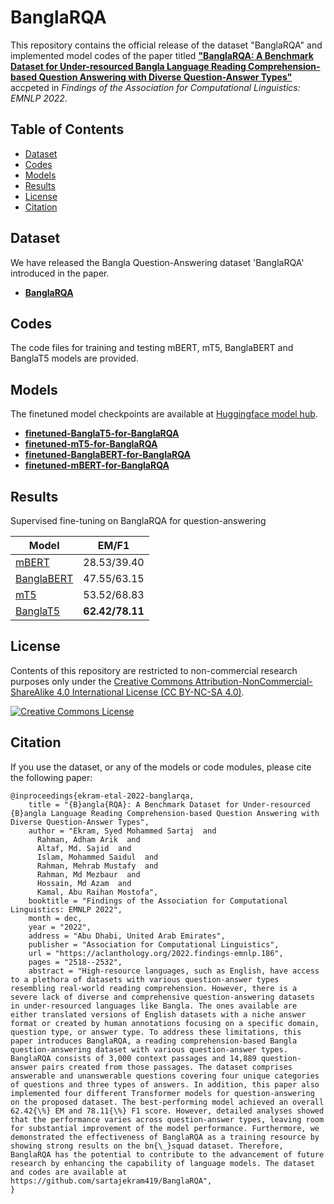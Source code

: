 # BanglaRQA

This repository contains the official release of the dataset "BanglaRQA" and implemented model codes of the paper titled [**"BanglaRQA: A Benchmark Dataset for Under-resourced Bangla Language Reading Comprehension-based Question Answering with Diverse Question-Answer Types"**](https://aclanthology.org/2022.findings-emnlp.186) accpeted in *Findings of the Association for Computational Linguistics: EMNLP 2022*.


## Table of Contents

- [Dataset](#dataset)
- [Codes](#codes)
- [Models](#models)
- [Results](#results)
- [License](#license)
- [Citation](#citation)

## Dataset

We have released the Bangla Question-Answering dataset 'BanglaRQA' introduced in the paper.
- [**BanglaRQA**](https://huggingface.co/datasets/sartajekram/BanglaRQA)

## Codes

The code files for training and testing mBERT, mT5, BanglaBERT and BanglaT5 models are provided.

## Models

The finetuned model checkpoints are available at [Huggingface model hub](https://huggingface.co/sartajekram).

- [**finetuned-BanglaT5-for-BanglaRQA**](https://huggingface.co/sartajekram/amadermodel)
- [**finetuned-mT5-for-BanglaRQA**](https://huggingface.co/sartajekram/amadermodel)
- [**finetuned-BanglaBERT-for-BanglaRQA**](https://huggingface.co/sartajekram/amadermodel)
- [**finetuned-mBERT-for-BanglaRQA**](https://huggingface.co/sartajekram/amadermodel)


## Results

Supervised fine-tuning on BanglaRQA for question-answering

|     Model      |   EM/F1   |
|----------------|-----------|
|[mBERT](https://huggingface.co/sartajekram/amadermodel) | 28.53/39.40 |
|[BanglaBERT](https://huggingface.co/sartajekram/amadermodel) | 47.55/63.15  |        
|[mT5](https://huggingface.co/sartajekram/amadermodel) | 53.52/68.83 |
|[BanglaT5](https://huggingface.co/sartajekram/amadermodel) | **62.42/78.11** |



## License
Contents of this repository are restricted to non-commercial research purposes only under the [Creative Commons Attribution-NonCommercial-ShareAlike 4.0 International License (CC BY-NC-SA 4.0)](https://creativecommons.org/licenses/by-nc-sa/4.0/). 

<a rel="license" href="http://creativecommons.org/licenses/by-nc-sa/4.0/"><img alt="Creative Commons License" style="border-width:0" src="https://i.creativecommons.org/l/by-nc-sa/4.0/88x31.png" /></a>

## Citation
If you use the dataset, or any of the models or code modules, please cite the following paper:
```
@inproceedings{ekram-etal-2022-banglarqa,
    title = "{B}angla{RQA}: A Benchmark Dataset for Under-resourced {B}angla Language Reading Comprehension-based Question Answering with Diverse Question-Answer Types",
    author = "Ekram, Syed Mohammed Sartaj  and
      Rahman, Adham Arik  and
      Altaf, Md. Sajid  and
      Islam, Mohammed Saidul  and
      Rahman, Mehrab Mustafy  and
      Rahman, Md Mezbaur  and
      Hossain, Md Azam  and
      Kamal, Abu Raihan Mostofa",
    booktitle = "Findings of the Association for Computational Linguistics: EMNLP 2022",
    month = dec,
    year = "2022",
    address = "Abu Dhabi, United Arab Emirates",
    publisher = "Association for Computational Linguistics",
    url = "https://aclanthology.org/2022.findings-emnlp.186",
    pages = "2518--2532",
    abstract = "High-resource languages, such as English, have access to a plethora of datasets with various question-answer types resembling real-world reading comprehension. However, there is a severe lack of diverse and comprehensive question-answering datasets in under-resourced languages like Bangla. The ones available are either translated versions of English datasets with a niche answer format or created by human annotations focusing on a specific domain, question type, or answer type. To address these limitations, this paper introduces BanglaRQA, a reading comprehension-based Bangla question-answering dataset with various question-answer types. BanglaRQA consists of 3,000 context passages and 14,889 question-answer pairs created from those passages. The dataset comprises answerable and unanswerable questions covering four unique categories of questions and three types of answers. In addition, this paper also implemented four different Transformer models for question-answering on the proposed dataset. The best-performing model achieved an overall 62.42{\%} EM and 78.11{\%} F1 score. However, detailed analyses showed that the performance varies across question-answer types, leaving room for substantial improvement of the model performance. Furthermore, we demonstrated the effectiveness of BanglaRQA as a training resource by showing strong results on the bn{\_}squad dataset. Therefore, BanglaRQA has the potential to contribute to the advancement of future research by enhancing the capability of language models. The dataset and codes are available at https://github.com/sartajekram419/BanglaRQA",
}


```
